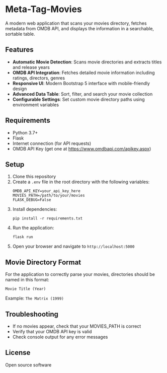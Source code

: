 # Meta-Tag-Movies

A modern web application that scans your movies directory, fetches metadata from OMDB API, and displays the information in a searchable, sortable table.

## Features

- **Automatic Movie Detection**: Scans movie directories and extracts titles and release years
- **OMDB API Integration**: Fetches detailed movie information including ratings, directors, genres
- **Responsive UI**: Modern Bootstrap 5 interface with mobile-friendly design
- **Advanced Data Table**: Sort, filter, and search your movie collection
- **Configurable Settings**: Set custom movie directory paths using environment variables

## Requirements

- Python 3.7+
- Flask
- Internet connection (for API requests)
- OMDB API Key (get one at https://www.omdbapi.com/apikey.aspx)

## Setup

1. Clone this repository
2. Create a `.env` file in the root directory with the following variables:
   ```
   OMDB_API_KEY=your_api_key_here
   MOVIES_PATH=/path/to/your/movies
   FLASK_DEBUG=False
   ```
3. Install dependencies:
   ```
   pip install -r requirements.txt
   ```
4. Run the application:
   ```
   flask run
   ```
5. Open your browser and navigate to `http://localhost:5000`

## Movie Directory Format

For the application to correctly parse your movies, directories should be named in this format:

```
Movie Title (Year)
```

Example: `The Matrix (1999)`

## Troubleshooting

- If no movies appear, check that your MOVIES_PATH is correct
- Verify that your OMDB API key is valid
- Check console output for any error messages

## License

Open source software
